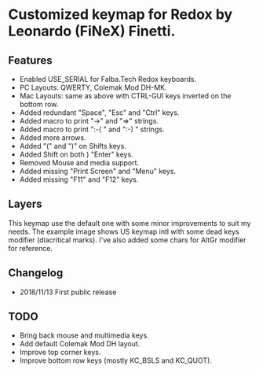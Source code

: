# Customized keymap for Redox by Leonardo (FiNeX) Finetti.


## Features

- Enabled USE_SERIAL for Falba.Tech Redox keyboards.
- PC Layouts: QWERTY, Colemak Mod DH-MK.
- Mac Layouts: same as above with CTRL-GUI keys inverted on the bottom row.
- Added redundant "Space", "Esc" and "Ctrl" keys.
- Added macro to print "->" and "=>" strings.
- Added macro to print ":-( " and ":-) " strings.
- Added more arrows.
- Added "(" and ")" on Shifts keys.
- Added Shift on both ) "Enter" keys.
- Removed Mouse and media support.
- Added missing "Print Screen" and "Menu" keys.
- Added missing "F11" and "F12" keys.


## Layers

This keymap use the default one with some minor improvements to suit my needs.
The example image shows US keymap intl with some dead keys modifier (diacritical
marks). I've also added some chars for AltGr modifier for reference.


## Changelog

- 2018/11/13
  First public release


## TODO

- Bring back mouse and multimedia keys.
- Add default Colemak Mod DH layout.
- Improve top corner keys.
- Improve bottom row keys (mostly KC_BSLS and KC_QUOT).
